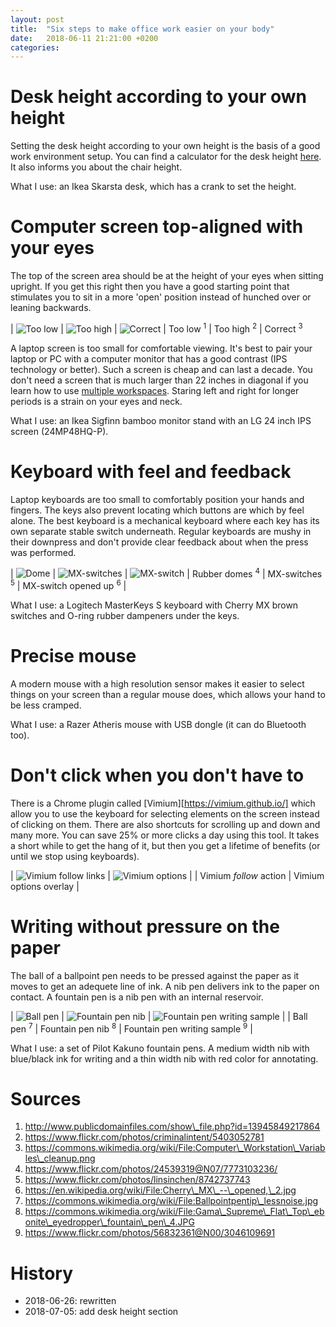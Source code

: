 ```yaml
---
layout: post
title:  "Six steps to make office work easier on your body"
date:   2018-06-11 21:21:00 +0200
categories:
---
```

# Desk height according to your own height

Setting the desk height according to your own height is the basis of a good work environment setup. You can find a calculator for the desk height [here](https://www.blitzresults.com/en/ergonomic/). It also informs you about the chair height.

What I use: an Ikea Skarsta desk, which has a crank to set the height.

# Computer screen top-aligned with your eyes

The top of the screen area should be at the height of your eyes when sitting upright. If you get this right then you have a good starting point that stimulates you to sit in a more 'open' position instead of hunched over or leaning backwards.

| ![Too low](/blog/assets/img/computer-screen-too-low.jpg?v3) | ![Too high](/blog/assets/img/computer-screen-too-high.jpg?v3) | ![Correct](/blog/assets/img/computer-screen-correct.jpg?v2)
| Too low <sup>1</sup> | Too high <sup>2</sup> | Correct <sup>3</sup>

A laptop screen is too small for comfortable viewing. It's best to pair your laptop or PC with a computer monitor that has a good contrast (IPS technology or better). Such a screen is cheap and can last a decade. You don't need a screen that is much larger than 22 inches in diagonal if you learn how to use [multiple workspaces](https://commons.wikimedia.org/wiki/File:GNOME_Shell_Workspaces.png). Staring left and right for longer periods is a strain on your eyes and neck.

What I use: an Ikea Sigfinn bamboo monitor stand with an LG 24 inch IPS screen (24MP48HQ-P).

# Keyboard with feel and feedback

Laptop keyboards are too small to comfortably position your hands and fingers. The keys also prevent locating which buttons are which by feel alone. The best keyboard is a mechanical keyboard where each key has its own separate stable switch underneath. Regular keyboards are mushy in their downpress and don't provide clear feedback about when the press was performed.

| ![Dome](/blog/assets/img/keyboard-rubber-dome.jpg?v2) | ![MX-switches](/blog/assets/img/keyboard-cherry-mx-switches.jpg?v2) | ![MX-switch](/blog/assets/img/keyboard-cherry-mx-switch.jpg?v3)
| Rubber domes <sup>4</sup> | MX-switches <sup>5</sup> | MX-switch opened up <sup>6</sup> |

What I use: a Logitech MasterKeys S keyboard with Cherry MX brown switches and O-ring rubber dampeners under the keys.

# Precise mouse

A modern mouse with a high resolution sensor makes it easier to select things on your screen than a regular mouse does, which allows your hand to be less cramped.

What I use: a Razer Atheris mouse with USB dongle (it can do Bluetooth too).

# Don't click when you don't have to

There is a Chrome plugin called [Vimium][https://vimium.github.io/] which allow you to use the keyboard for selecting elements on the screen instead of clicking on them. There are also shortcuts for scrolling up and down and many more. You can save 25% or more clicks a day using this tool. It takes a short while to get the hang of it, but then you get a lifetime of benefits (or until we stop using keyboards).

| ![Vimium follow links](/blog/assets/img/vimium-follow.jpg?v2) | ![Vimium options](/blog/assets/img/vimium-options.jpg?v2) |
| Vimium _follow_ action | Vimium options overlay |

# Writing without pressure on the paper

The ball of a ballpoint pen needs to be pressed against the paper as it moves to get an adequete line of ink. A nib pen delivers ink to the paper on contact. A fountain pen is a nib pen with an internal reservoir.

| ![Ball pen](/blog/assets/img/pen-ballpen.jpg) | ![Fountain pen nib](/blog/assets/img/pen-fountain.jpg) | ![Fountain pen writing sample](/blog/assets/img/pen-fountain-writing-sample.jpg) |
| Ball pen <sup>7</sup> | Fountain pen nib <sup>8</sup> | Fountain pen writing sample <sup>9</sup> |

What I use: a set of Pilot Kakuno fountain pens. A medium width nib with blue/black ink for writing and a thin width nib with red color for annotating.

# Sources

1. http://www.publicdomainfiles.com/show\_file.php?id=13945849217864
1. https://www.flickr.com/photos/criminalintent/5403052781
1. https://commons.wikimedia.org/wiki/File:Computer\_Workstation\_Variables\_cleanup.png
1. https://www.flickr.com/photos/24539319@N07/7773103236/
1. https://www.flickr.com/photos/linsinchen/8742737743
1. https://en.wikipedia.org/wiki/File:Cherry\_MX\_--\_opened,\_2.jpg
1. https://commons.wikimedia.org/wiki/File:Ballpointpentip\_lessnoise.jpg
1. https://commons.wikimedia.org/wiki/File:Gama\_Supreme\_Flat\_Top\_ebonite\_eyedropper\_fountain\_pen\_4.JPG
1. https://www.flickr.com/photos/56832361@N00/3046109691

# History

* 2018-06-26: rewritten
* 2018-07-05: add desk height section
